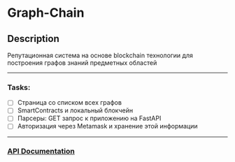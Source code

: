 # Graph-Chain

## Description
Репутационная система на основе blockchain технологии для построения графов знаний предметных областей

___

### Tasks:
- [ ] Страница со списком всех графов
- [ ] SmartContracts и локальный блокчейн
- [ ] Парсеры: GET запрос к приложению на FastAPI
- [ ] Авторизация через Metamask и хранение этой информации

___

### [API Documentation](https://github.com/mshrnv/graph-chain/blob/main/docs/API.md)
